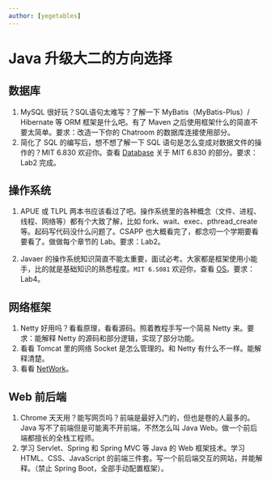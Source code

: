 ```yaml
---
author: [yegetables]
---
```


# Java 升级大二的方向选择

## 数据库

1. MySQL 很好玩？SQL语句太难写？了解一下 MyBatis（MyBatis-Plus）/ Hibernate 等 ORM 框架是什么吧。有了 Maven 之后使用框架什么的简直不要太简单。要求：改造一下你的 Chatroom 的数据库连接使用部分。
2. 简化了 SQL 的编写后，想不想了解一下 SQL 语句是怎么变成对数据文件的操作的？MIT 6.830 欢迎你。查看 [Database](../preparation/database.md) 关于 MIT 6.830 的部分。要求：Lab2 完成。

## 操作系统

1. APUE 或 TLPL 两本书应该看过了吧。操作系统里的各种概念（文件、进程、线程、网络等）都有个大致了解，比如 fork、wait、exec、pthread_create 等。起码写代码没什么问题了。CSAPP 也大概看完了，都念叨一个学期要看要看了。做做每个章节的 Lab。要求：Lab2。

2. Javaer 的操作系统知识简直不能太重要，面试必考。大家都是框架使用小能手，比的就是基础知识的熟悉程度。`MIT 6.S081` 欢迎你，查看 [OS](../preparation/os.md)。要求：Lab4。

## 网络框架

1. Netty 好用吗？看看原理，看看源码。照着教程手写一个简易 Netty 来。要求：能解释 Netty 的源码和部分逻辑，实现了部分功能。
2. 看看 Tomcat 里的网络 Socket 是怎么管理的。和 Netty 有什么不一样。能解释清楚。
3. 看看 [NetWork](../preparation/linux-network-programming.md)。

## Web 前后端

1. Chrome 天天用？能写网页吗？前端是最好入门的，但也是卷的人最多的。Java 写不了前端但是可能离不开前端，不然怎么叫 Java Web。做一个前后端都擅长的全栈工程师。
2. 学习 Servlet、Spring 和 Spring MVC 等 Java 的 Web 框架技术。学习 HTML、CSS、JavaScript 的前端三件套。写一个前后端交互的网站，并能解释。（禁止 Spring Boot，全部手动配置框架）。
